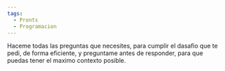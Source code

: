 ```yaml
---
tags:
  - Pronts
  - Programacion
---
```

Haceme todas las preguntas que necesites, para cumplir el dasafio que te pedi, de forma eficiente, y preguntame antes de responder, para que puedas tener el maximo contexto posible.
